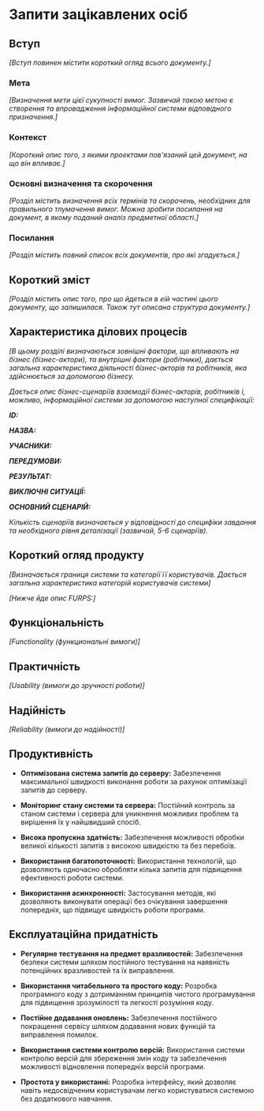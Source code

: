 # Запити зацікавлених осіб

## Вступ

*[Вступ повинен містити короткий огляд всього документу.]*

### Мета 

*[Визначення мети цієї сукупності вимог. Зазвичай такою метою є створення та впровадження 
 інформаційної системи відповідного призначення.]*

### Контекст

*[Короткий опис того, з якими проектами пов'язаний цей документ, на що він впливає.]*


### Основні визначення та скорочення

*[Розділ містить визначення всіх термінів та скорочень, необхідних для правильного
тлумачення вимог. Можна зробити посилання на документ, в якому поданий аналіз предметної області.]*


### Посилання

*[Розділ містить повний список всіх документів, про які згадується.]*


## Короткий зміст

*[Розділ містить опис того, про що йдеться в еій частині цього документу, що залишилася. 
Також тут описана структура документу.]*

## Характеристика ділових процесів

*[В цьому розділі визначаються зовнішні фактори, що впливають на бізнес (бізнес-актори), 
та внутрішні фактори (робітники), дається загальна характеристика діяльності бізнес-акторів 
та робітників, яка здійснюється за допомогою бізнесу.*

*Дається опис бізнес-сценаріїв взаємодії бізнес-акторів, робітників і, можливо, інформаційної системи за допомогою наступної
специфікації:*

   
***ID:***
    
***НАЗВА:***
    
***УЧАСНИКИ:***

***ПЕРЕДУМОВИ:***

***РЕЗУЛЬТАТ:***

***ВИКЛЮЧНІ СИТУАЦІЇ:***

***ОСНОВНИЙ СЦЕНАРІЙ:***

*Кількість сценаріїв визначається у відповідності до специфіки завдання та необхідного 
рівня деталізації (зазвичай, 5-6 сценаріїв).*

## Короткий огляд продукту

*[Визначається границя системи та категорії її користувачів. Дається загальна характеристика категорій користувачів
системи]*

*[Нижче йде опис FURPS:]*


## Функціональність

*[Functionality (функциональні вимоги)]*

## Практичність

*[Usability (вимоги до зручності роботи)]*

## Надійність

*[Reliability (вимоги до надійності)]*

## Продуктивність

- **Оптимізована система запитів до серверу:** Забезпечення максимальної швидкості виконання роботи за рахунок оптимізації запитів до серверу.

- **Моніторинг стану системи та сервера:** Постійний контроль за станом системи і сервера для уникнення можливих проблем та вирішення їх у найшвидший спосіб.

- **Висока пропускна здатність:** Забезпечення можливості обробки великої кількості запитів з високою швидкістю та без перебоїв.

- **Використання багатопоточності:** Використання технологій, що дозволяють одночасно обробляти кілька запитів для підвищення ефективності роботи системи.

- **Використання асинхронності:** Застосування методів, які дозволяють виконувати операції без очікування завершення попередніх, що підвищує швидкість роботи програми.

## Експлуатаційна придатність

- **Регулярне тестування на предмет вразливостей:** Забезпечення безпеки системи шляхом постійного тестування на наявність потенційних вразливостей та їх виправлення.

- **Використання читабельного та простого коду:** Розробка програмного коду з дотриманням принципів чистого програмування для підвищення зрозумілості та легкості розуміння коду.

- **Постійне додавання оновлень:** Забезпечення постійного покращення сервісу шляхом додавання нових функцій та виправлення помилок.

- **Використання системи контролю версій:** Використання системи контролю версій для збереження змін коду та забезпечення можливості відновлення попередніх версій програми.

- **Простота у використанні:** Розробка інтерфейсу, який дозволяє навіть недосвідченим користувачам легко користуватися системою без додаткового навчання.
